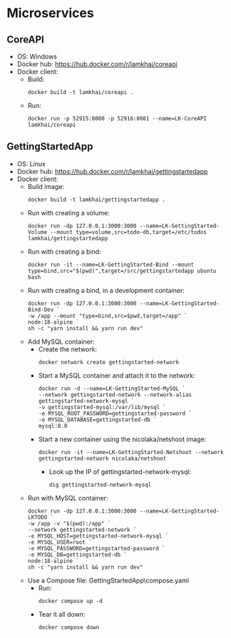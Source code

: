 # Microservices

## CoreAPI
- OS: Windows
- Docker hub: https://hub.docker.com/r/lamkhai/coreapi
- Docker client:
  - Build:
	```
	docker build -t lamkhai/coreapi .
	```
  - Run:
	```
	docker run -p 52915:8080 -p 52916:8081 --name=LK-CoreAPI lamkhai/coreapi
	```

## GettingStartedApp
- OS: Linux
- Docker hub: https://hub.docker.com/r/lamkhai/gettingstartedapp
- Docker client:
  - Build image:
	```
	docker build -t lamkhai/gettingstartedapp .
	```
  - Run with creating a volume:
	```
	docker run -dp 127.0.0.1:3000:3000 --name=LK-GettingStarted-Volume --mount type=volume,src=todo-db,target=/etc/todos lamkhai/gettingstartedapp
	```
  - Run with creating a bind:
	```
	docker run -it --name=LK-GettingStarted-Bind --mount type=bind,src="$(pwd)",target=/src/gettingstartedapp ubuntu bash
	```
  - Run with creating a bind, in a development container:
	```
	docker run -dp 127.0.0.1:3000:3000 --name=LK-GettingStarted-Bind-Dev `
	-w /app --mount "type=bind,src=$pwd,target=/app" `
	node:18-alpine `
	sh -c "yarn install && yarn run dev"
	```
  - Add MySQL container:
	- Create the network:
	  ```
	  docker network create gettingstarted-network
	  ```
	- Start a MySQL container and attach it to the network:
	  ```
	  docker run -d --name=LK-GettingStarted-MySQL `
  	  --network gettingstarted-network --network-alias gettingstarted-network-mysql `
  	  -v gettingstarted-mysql:/var/lib/mysql `
  	  -e MYSQL_ROOT_PASSWORD=gettingstarted-password `
  	  -e MYSQL_DATABASE=gettingstarted-db `
  	  mysql:8.0
	  ```
	- Start a new container using the nicolaka/netshoot image:
	  ```
	  docker run -it --name=LK-GettingStarted-Netshoot --network gettingstarted-network nicolaka/netshoot
	  ```
	  - Look up the IP of gettingstarted-network-mysql:
		```
		dig gettingstarted-network-mysql
		```
  - Run with MySQL container:
	```
	docker run -dp 127.0.0.1:3000:3000 --name=LK-GettingStarted-LKTODO `
	-w /app -v "$(pwd):/app" `
	--network gettingstarted-network `
	-e MYSQL_HOST=gettingstarted-network-mysql `
	-e MYSQL_USER=root `
	-e MYSQL_PASSWORD=gettingstarted-password `
	-e MYSQL_DB=gettingstarted-db `
	node:18-alpine `
	sh -c "yarn install && yarn run dev"
	```
  - Use a Compose file: GettingStartedApp\compose.yaml
	- Run:
	  ```
	  docker compose up -d
	  ```
	- Tear it all down:
	  ```
	  docker compose down
	  ```